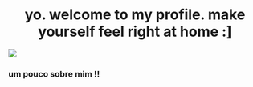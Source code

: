 ### <h1 align="center"> yo. welcome to my profile. make yourself feel right at home :] </h1>

<img src = "https://64.media.tumblr.com/3cf391ca6839e7126a3bea2c7f217301/tumblr_pwgbi0S0Dm1vy2tgqo10_1280.jpg">
<div>
  <h3 align="left"> um pouco sobre mim !!</h3>
